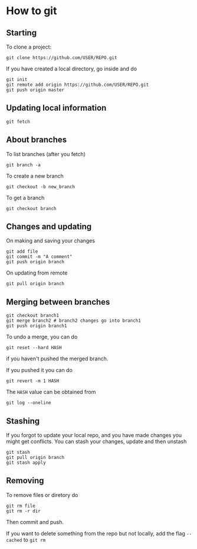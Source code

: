 # How to git

## Starting

To clone a project:

```
git clone https://github.com/USER/REPO.git
```

If you have created a local directory, go inside and do

```
git init
git remote add origin https://github.com/USER/REPO.git
git push origin master
```

## Updating local information
```
git fetch
```

## About branches

To list branches (after you fetch)
```
git branch -a
```

To create a new branch
```
git checkout -b new_branch
```

To get a branch
```
git checkout branch
```

## Changes and updating
On making and saving your changes
```
git add file
git commit -m "A comment"
git push origin branch
```

On updating from remote
```
git pull origin branch
```

## Merging between branches
```
git checkout branch1
git merge branch2 # branch2 changes go into branch1
git push origin branch1
```
To undo a merge, you can do 
```
git reset --hard HASH
```
if you haven't pushed the merged branch.

If you pushed it you can do 
```
git revert -m 1 HASH
```

The `HASH` value can be obtained from
```
git log --oneline
```

## Stashing
If you forgot to update your local repo, and you have made changes you might get conflicts.  You can stash your changes, update and then unstash

```
git stash
git pull origin branch
git stash apply
```
## Removing
To remove files or diretory do
```
git rm file
git rm -r dir
```
Then commit and push. 

If you want to delete something from the repo but not locally, add the flag `--cached` to `git rm`



